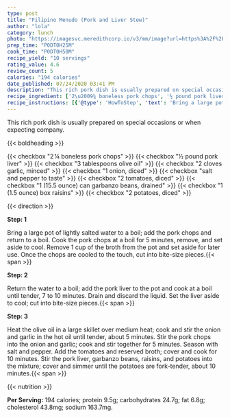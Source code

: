 ```yaml
---
type: post
title: "Filipino Menudo (Pork and Liver Stew)"
author: "lola"
category: lunch
photo: "https://imagesvc.meredithcorp.io/v3/mm/image?url=https%3A%2F%2Fimages.media-allrecipes.com%2Fuserphotos%2F6792765.jpg"
prep_time: "P0DT0H25M"
cook_time: "P0DT0H50M"
recipe_yield: "10 servings"
rating_value: 4.6
review_count: 5
calories: "194 calories"
date_published: 07/24/2020 03:41 PM
description: "This rich pork dish is usually prepared on special occasions or when expecting company."
recipe_ingredient: ['2\u2009¼ boneless pork chops', '½ pound pork liver', '3 tablespoons olive oil', '2 cloves garlic, minced', '1 onion, diced', 'salt and pepper to taste', '2 tomatoes, diced', '1 (15.5 ounce) can garbanzo beans, drained', '1 (1.5 ounce) box raisins', '2 potatoes, diced']
recipe_instructions: [{'@type': 'HowToStep', 'text': 'Bring a large pot of lightly salted water to a boil; add the pork chops and return to a boil. Cook the pork chops at a boil for 5 minutes, remove, and set aside to cool. Remove 1 cup of the broth from the pot and set aside for later use. Once the chops are cooled to the touch, cut into bite-size pieces.\n'}, {'@type': 'HowToStep', 'text': 'Return the water to a boil; add the pork liver to the pot and cook at a boil until tender, 7 to 10 minutes. Drain and discard the liquid. Set the liver aside to cool; cut into bite-size pieces.\n'}, {'@type': 'HowToStep', 'text': 'Heat the olive oil in a large skillet over medium heat; cook and stir the onion and garlic in the hot oil until tender, about 5 minutes. Stir the pork chops into the onion and garlic; cook and stir together for 5 minutes. Season with salt and pepper. Add the tomatoes and reserved broth; cover and cook for 10 minutes. Stir the pork liver, garbanzo beans, raisins, and potatoes into the mixture; cover and simmer until the potatoes are fork-tender, about 10 minutes.\n'}]
---
```


This rich pork dish is usually prepared on special occasions or when expecting company. 

{{< boldheading >}}

{{< checkbox "2 ¼  boneless pork chops" >}}
{{< checkbox "½ pound pork liver" >}}
{{< checkbox "3 tablespoons olive oil" >}}
{{< checkbox "2 cloves garlic, minced" >}}
{{< checkbox "1  onion, diced" >}}
{{< checkbox "salt and pepper to taste" >}}
{{< checkbox "2  tomatoes, diced" >}}
{{< checkbox "1 (15.5 ounce) can garbanzo beans, drained" >}}
{{< checkbox "1 (1.5 ounce) box raisins" >}}
{{< checkbox "2  potatoes, diced" >}}


{{< direction >}}

**Step: 1**

Bring a large pot of lightly salted water to a boil; add the pork chops and return to a boil. Cook the pork chops at a boil for 5 minutes, remove, and set aside to cool. Remove 1 cup of the broth from the pot and set aside for later use. Once the chops are cooled to the touch, cut into bite-size pieces.{{< span >}}

**Step: 2**

Return the water to a boil; add the pork liver to the pot and cook at a boil until tender, 7 to 10 minutes. Drain and discard the liquid. Set the liver aside to cool; cut into bite-size pieces.{{< span >}}

**Step: 3**

Heat the olive oil in a large skillet over medium heat; cook and stir the onion and garlic in the hot oil until tender, about 5 minutes. Stir the pork chops into the onion and garlic; cook and stir together for 5 minutes. Season with salt and pepper. Add the tomatoes and reserved broth; cover and cook for 10 minutes. Stir the pork liver, garbanzo beans, raisins, and potatoes into the mixture; cover and simmer until the potatoes are fork-tender, about 10 minutes.{{< span >}}

{{< nutrition >}}

**Per Serving:** 194 calories; protein 9.5g; carbohydrates 24.7g; fat 6.8g; cholesterol 43.8mg; sodium 163.7mg.